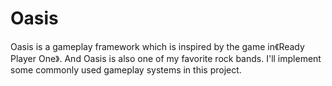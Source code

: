 # Oasis
Oasis is a gameplay framework which is inspired by the game in《Ready Player One》. And Oasis is also one of my favorite rock bands. I'll implement some commonly used gameplay systems in this project.
